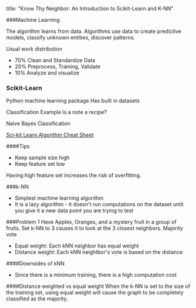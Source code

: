 title: "Know Thy Neighbor: An Introduction to Scikit-Learn and K-NN"

###Machine Learning

The algorithm learns from data.
Algorithms use data to create predictive models, classify unknown entities, discover patterns.

Usual work distribution

* 70% Clean and Standardize Data
* 20% Preprocess, Training, Validate
* 10% Analyze and visualize

### Scikit-Learn
Python machine learning package
Has built in datasets

Classification Example
Is a note a recipe?

Naive Bayes Classification

[Sci-kit Learn Algorithm Cheat Sheet](http://scikit-learn.org/stable/_static/ml_map.png)

####Tips

* Keep sample size high
* Keep feature set low

Having high feature set increases the risk of overfitting. 

###k-NN

* Simplest machine learning algorithm
* It is a lazy algorithm - it doesn't run computations on the dataset until you give it a new data point you are trying to test

###Problem 1
Have Apples, Oranges, and a mystery fruit in a group of fruits.
Set k-NN to 3 causes it to look at the 3 closest neighbors.
Majority vote

* Equal weight: Each kNN neighbor has equal weight
* Distance weight: Each kNN neightbor's vote is based on the distance

####Downsides of kNN
* Since there is a minimum training, there is a high computation cost

####Distance weighted vs equal weight
When the k-NN is set to the size of the training set, using equal weight will cause the graph to be completely classified as the majority.
